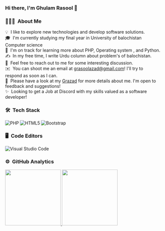 ### Hi there, I'm Ghulam Rasool 👋
### 👨🏻‍💻 &nbsp;About Me

💡 &nbsp;I like to explore new technologies and develop software solutions.\
🎓 &nbsp;I'm currently studying my final year in University of balochistan Computer science\
🌱 &nbsp;I'm on track for learning more about PHP, Operating system , and Python.\
✍️ &nbsp;In my free time, I write Urdu column about problem's of balochistan.\
💬 &nbsp;Feel free to reach out to me for some interesting discussion.\
✉️ &nbsp;You can shoot me an email at grasoolazad@gmail.com! I'll try to respond as soon as I can. \
📄 &nbsp;Please have a look at my [Grazad]() for more details about me. I'm open to feedback and suggestions! \
✨ &nbsp;Looking to get a Job at Discord with my skills valued as a software developer! 

### 🛠 &nbsp;Tech Stack

![PHP](https://img.shields.io/badge/php-%23777BB4.svg?style=for-the-badge&logo=php&logoColor=white)
![HTML5](https://img.shields.io/badge/html5-%23E34F26.svg?style=for-the-badge&logo=html5&logoColor=white)
![Bootstrap](https://img.shields.io/badge/bootstrap-%23563D7C.svg?style=for-the-badge&logo=bootstrap&logoColor=white)


### 🖥️ &nbsp;Code Editors
![Visual Studio Code](https://img.shields.io/badge/Visual%20Studio%20Code-0078d7.svg?style=for-the-badge&logo=visual-studio-code&logoColor=white)


### ⚙️ &nbsp;GitHub Analytics
<a href="https://github.com/Grazad">
  <img height="180em" src="https://github-readme-stats-eight-theta.vercel.app/api?username=Grazad&show_icons=true&include_all_commits=true&count_private=true"/>
  <img height="180em" src="https://github-readme-streak-stats.herokuapp.com/?user=Grazad"/>
</a>

    
